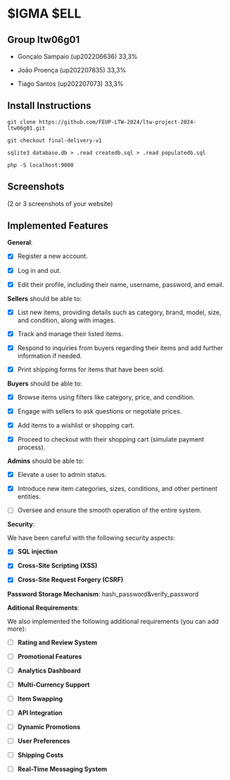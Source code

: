 # $IGMA $ELL



## Group ltw06g01


- Gonçalo Sampaio (up202206636) 33,3%

- João Proença (up202207835) 33,3%

- Tiago Santos (up202207073) 33,3%



## Install Instructions


    git clone https://github.com/FEUP-LTW-2024/ltw-project-2024-ltw06g01.git

    git checkout final-delivery-v1

    sqlite3 database.db > .read createdb.sql > .read populatedb.sql

    php -S localhost:9000


## Screenshots



(2 or 3 screenshots of your website)



## Implemented Features



**General**:



- [X] Register a new account.

- [X] Log in and out.

- [X] Edit their profile, including their name, username, password, and email.



**Sellers**  should be able to:



- [X] List new items, providing details such as category, brand, model, size, and condition, along with images.

- [X] Track and manage their listed items.

- [X] Respond to inquiries from buyers regarding their items and add further information if needed.

- [X] Print shipping forms for items that have been sold.



**Buyers**  should be able to:



- [X] Browse items using filters like category, price, and condition.

- [X] Engage with sellers to ask questions or negotiate prices.

- [X] Add items to a wishlist or shopping cart.

- [X] Proceed to checkout with their shopping cart (simulate payment process).



**Admins**  should be able to:



- [X] Elevate a user to admin status.

- [X] Introduce new item categories, sizes, conditions, and other pertinent entities.

- [ ] Oversee and ensure the smooth operation of the entire system.



**Security**:

We have been careful with the following security aspects:



- [X] **SQL injection**

- [X] **Cross-Site Scripting (XSS)**

- [X] **Cross-Site Request Forgery (CSRF)**



**Password Storage Mechanism**: hash_password&verify_password



**Aditional Requirements**:



We also implemented the following additional requirements (you can add more):



- [ ] **Rating and Review System**

- [ ] **Promotional Features**

- [ ] **Analytics Dashboard**

- [ ] **Multi-Currency Support**

- [ ] **Item Swapping**

- [ ] **API Integration**

- [ ] **Dynamic Promotions**

- [ ] **User Preferences**

- [ ] **Shipping Costs**

- [ ] **Real-Time Messaging System**